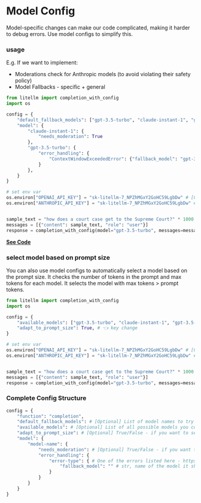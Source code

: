 # Model Config

Model-specific changes can make our code complicated, making it harder to debug errors. Use model configs to simplify this. 

### usage

E.g. If we want to implement: 
* Moderations check for Anthropic models (to avoid violating their safety policy)
* Model Fallbacks - specific + general

```python
from litellm import completion_with_config 
import os 

config = {
    "default_fallback_models": ["gpt-3.5-turbo", "claude-instant-1", "gpt-3.5-turbo-16k"],
    "model": {
        "claude-instant-1": {
            "needs_moderation": True
        },
        "gpt-3.5-turbo": {
            "error_handling": {
                "ContextWindowExceededError": {"fallback_model": "gpt-3.5-turbo-16k"} 
            }
        },
    }
}

# set env var
os.environ["OPENAI_API_KEY"] = "sk-litellm-7_NPZhMGxY2GoHC59LgbDw" # [OPTIONAL] replace with your openai key
os.environ["ANTHROPIC_API_KEY"] = "sk-litellm-7_NPZhMGxY2GoHC59LgbDw" # [OPTIONAL] replace with your anthropic key


sample_text = "how does a court case get to the Supreme Court?" * 1000
messages = [{"content": sample_text, "role": "user"}]
response = completion_with_config(model="gpt-3.5-turbo", messages=messages, config=config)
```
[**See Code**](https://github.com/BerriAI/litellm/blob/30724d9e51cdc2c3e0eb063271b4f171bc01b382/litellm/utils.py#L2783)
### select model based on prompt size 

You can also use model configs to automatically select a model based on the prompt size. It checks the number of tokens in the prompt and max tokens for each model. It selects the model with max tokens > prompt tokens. 

```python
from litellm import completion_with_config 
import os 

config = {
    "available_models": ["gpt-3.5-turbo", "claude-instant-1", "gpt-3.5-turbo-16k"],
    "adapt_to_prompt_size": True, # 👈 key change
}

# set env var
os.environ["OPENAI_API_KEY"] = "sk-litellm-7_NPZhMGxY2GoHC59LgbDw" # [OPTIONAL] replace with your openai key
os.environ["ANTHROPIC_API_KEY"] = "sk-litellm-7_NPZhMGxY2GoHC59LgbDw" # [OPTIONAL] replace with your anthropic key


sample_text = "how does a court case get to the Supreme Court?" * 1000
messages = [{"content": sample_text, "role": "user"}]
response = completion_with_config(model="gpt-3.5-turbo", messages=messages, config=config)
```

### Complete Config Structure

```python
config = {
    "function": "completion", 
    "default_fallback_models": # [Optional] List of model names to try if a call fails
    "available_models": # [Optional] List of all possible models you could call 
    "adapt_to_prompt_size": # [Optional] True/False - if you want to select model based on prompt size (will pick from available_models)
    "model": {
        "model-name": {
            "needs_moderation": # [Optional] True/False - if you want to call openai moderations endpoint before making completion call. Will raise exception, if flagged. 
            "error_handling": {
                "error-type": { # One of the errors listed here - https://docs.litellm.ai/docs/exception_mapping#custom-mapping-list
                    "fallback_model": "" # str, name of the model it should try instead, when that error occurs 
                }
            }
        }
    }
}
```